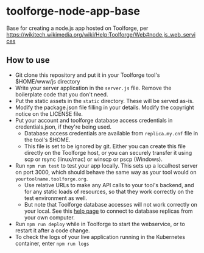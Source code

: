 # toolforge-node-app-base
Base for creating a node.js app hosted on Toolforge, per https://wikitech.wikimedia.org/wiki/Help:Toolforge/Web#node.js_web_services

## How to use

- Git clone this repository and put it in your Toolforge tool's $HOME/www/js directory
- Write your server application in the `server.js` file. Remove the boilerplate code that you don't need.
- Put the static assets in the `static` directory. These will be served as-is.
- Modify the package.json file filling in your details. Modify the copyright notice on the LICENSE file.
- Put your account and toolforge database access credentials in credentials.json, if they're being used.
   - Database access credentials are available from `replica.my.cnf` file in the tool's $HOME.
   - This file is set to be ignored by git. Either you can create this file directly on the Toolforge host, or you can securely transfer it using scp or rsync (linux/mac) or winscp or pscp (Windows).
- Run `npm run test` to test your app locally. This sets up a localhost server on port 3000, which should behave the same way as your tool would on `yourtoolname.toolforge.org`.
   - Use relative URLs to make any API calls to your tool's backend, and for any static loads of resources, so that they work correctly on the test environment as well.
   - But note that Toolforge database accesses will not work correctly on your local. See this [help page](https://wikitech.wikimedia.org/wiki/Help:Toolforge/Database#Connecting_to_the_database_replicas_from_your_own_computer) to connect to database replicas from your own computer.
- Run `npm run deploy` while in Toolforge to start the webservice, or to restart it after a code change.
- To check the logs of your live application running in the Kubernetes container, enter `npm run logs`